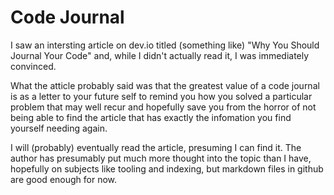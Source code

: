 # Code Journal

I saw an intersting article on dev.io titled (something like) "Why You Should Journal Your Code" and, while I didn't actually read it, I was immediately convinced.

What the atticle probably said was that the greatest value of a code journal is as a letter to your future self to remind you how you solved a particular problem that may well recur and hopefully save you from the horror of not being able to find the article that has exactly the infomation you find yourself needing again.

I will (probably) eventually read the article, presuming I can find it. The author has presumably put much more thought into the topic than I have, hopefully on subjects like tooling and indexing, but markdown files in github are good enough for now.
